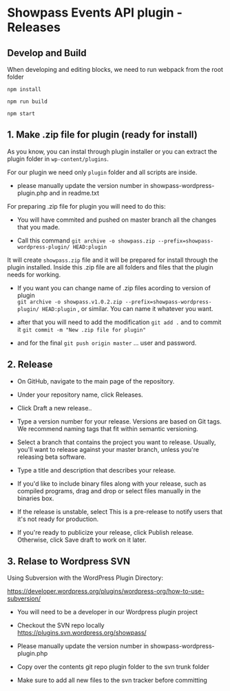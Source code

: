 # Showpass Events API plugin - Releases

## Develop and Build

When developing and editing blocks, we need to run webpack from the root folder

`npm install`

`npm run build`

`npm start`

## 1. Make .zip file for plugin (ready for install)

As you know, you can instal through plugin installer or you can extract the plugin folder in `wp-content/plugins`.

For our plugin we need only `plugin` folder and all scripts are inside.

* please manually update the version number in showpass-wordpress-plugin.php and in readme.txt

For preparing .zip file for plugin you will need to do this:

* You will have commited and pushed on master branch all the changes that you made.

* Call this command `git archive -o showpass.zip --prefix=showpass-wordpress-plugin/ HEAD:plugin`           

It will create `showpass.zip` file and it will be prepared for install through the plugin installed. Inside this .zip file are all folders and files that the plugin needs for working.

* If you want you can change name of .zip files acording to version of plugin          
`git archive -o showpass.v1.0.2.zip --prefix=showpass-wordpress-plugin/ HEAD:plugin` , or similar. You can name it whatever you want.

* after that you will need to add the modification `git add .` and to commit it `git commit -m "New .zip file for plugin"`

* and for the final `git push origin master` ... user and password.



## 2. Release

* On GitHub, navigate to the main page of the repository.

* Under your repository name, click Releases.

* Click Draft a new release..

* Type a version number for your release. Versions are based on Git tags. We recommend naming tags that fit within semantic versioning.

* Select a branch that contains the project you want to release. Usually, you'll want to release against your master branch, unless you're releasing beta software.

* Type a title and description that describes your release.

* If you'd like to include binary files along with your release, such as compiled programs, drag and drop or select files manually in the binaries box.

* If the release is unstable, select This is a pre-release to notify users that it's not ready for production.

* If you're ready to publicize your release, click Publish release. Otherwise, click Save draft to work on it later.



## 3. Relase to Wordpress SVN

Using Subversion with the WordPress Plugin Directory:

https://developer.wordpress.org/plugins/wordpress-org/how-to-use-subversion/

* You will need to be a developer in our Wordpress plugin project

* Checkout the SVN repo locally https://plugins.svn.wordpress.org/showpass/

* Please manually update the version number in showpass-wordpress-plugin.php

* Copy over the contents git repo plugin folder to the svn trunk folder

* Make sure to add all new files to the svn tracker before committing 
